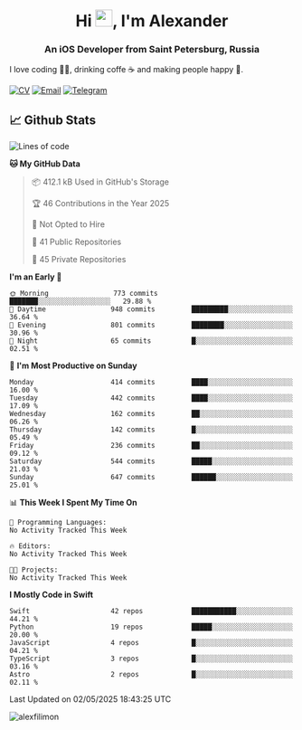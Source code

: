 <h1 align="center">Hi <img src="https://raw.githubusercontent.com/MartinHeinz/MartinHeinz/master/wave.gif" width="30px">, I'm Alexander</h1>
<h3 align="center">An iOS Developer from Saint Petersburg, Russia</h3>

I love coding 👨‍💻, drinking coffe ☕️ and making people happy 🎊.

[![CV](https://img.shields.io/badge/CV-Александр%20Филимонов-14b420)](./resources/CV_Aleksandr_Filimonov_iOS_November_2023.pdf)
[![Email](https://img.shields.io/badge/Email-as.filimonov@mail.ru-f39f37)](mailto:as.filimonov@mail.ru)
[![Telegram](https://img.shields.io/badge/Telegram-alexfilimon-1686b1)](https://t.me/alexfilimon)

## 📈 Github Stats

<!--START_SECTION:waka-->
![Lines of code](https://img.shields.io/badge/From%20Hello%20World%20I%27ve%20Written-1.6%20million%20lines%20of%20code-blue)

**🐱 My GitHub Data** 

> 📦 412.1 kB Used in GitHub's Storage 
 > 
> 🏆 46 Contributions in the Year 2025
 > 
> 🚫 Not Opted to Hire
 > 
> 📜 41 Public Repositories 
 > 
> 🔑 45 Private Repositories 
 > 
**I'm an Early 🐤** 

```text
🌞 Morning                773 commits         ███████░░░░░░░░░░░░░░░░░░   29.88 % 
🌆 Daytime                948 commits         █████████░░░░░░░░░░░░░░░░   36.64 % 
🌃 Evening                801 commits         ████████░░░░░░░░░░░░░░░░░   30.96 % 
🌙 Night                  65 commits          █░░░░░░░░░░░░░░░░░░░░░░░░   02.51 % 
```
📅 **I'm Most Productive on Sunday** 

```text
Monday                   414 commits         ████░░░░░░░░░░░░░░░░░░░░░   16.00 % 
Tuesday                  442 commits         ████░░░░░░░░░░░░░░░░░░░░░   17.09 % 
Wednesday                162 commits         ██░░░░░░░░░░░░░░░░░░░░░░░   06.26 % 
Thursday                 142 commits         █░░░░░░░░░░░░░░░░░░░░░░░░   05.49 % 
Friday                   236 commits         ██░░░░░░░░░░░░░░░░░░░░░░░   09.12 % 
Saturday                 544 commits         █████░░░░░░░░░░░░░░░░░░░░   21.03 % 
Sunday                   647 commits         ██████░░░░░░░░░░░░░░░░░░░   25.01 % 
```


📊 **This Week I Spent My Time On** 

```text
💬 Programming Languages: 
No Activity Tracked This Week

🔥 Editors: 
No Activity Tracked This Week

🐱‍💻 Projects: 
No Activity Tracked This Week
```

**I Mostly Code in Swift** 

```text
Swift                    42 repos            ███████████░░░░░░░░░░░░░░   44.21 % 
Python                   19 repos            █████░░░░░░░░░░░░░░░░░░░░   20.00 % 
JavaScript               4 repos             █░░░░░░░░░░░░░░░░░░░░░░░░   04.21 % 
TypeScript               3 repos             █░░░░░░░░░░░░░░░░░░░░░░░░   03.16 % 
Astro                    2 repos             █░░░░░░░░░░░░░░░░░░░░░░░░   02.11 % 
```




 Last Updated on 02/05/2025 18:43:25 UTC
<!--END_SECTION:waka-->

<img align="center" src="https://github-readme-stats.vercel.app/api?username=alexfilimon&show_icons=true" alt="alexfilimon" />
